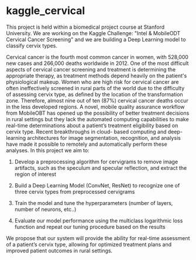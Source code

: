 # kaggle_cervical

This project is held within a biomedical project course at Stanford University. We are working on the Kaggle Challenge: "Intel &amp; MobileODT Cervical Cancer Screening" and we are building a Deep Learning model to classify cervix types.

Cervical cancer is the fourth most common cancer in women, with 528,000 new cases and 266,000 deaths worldwide in 2012. One of the most difficult aspects of cervical cancer screening and treatment is determining the appropriate therapy, as treatment methods depend heavily on the patient's physiological makeup. Women who are high risk for cervical cancer are often ineffectively screened in rural parts of the world due to the difficulty of assessing cervix type, as defined by the location of the transformation zone. Therefore, almost nine out of ten (87%) cervical cancer deaths occur in the less developed regions. A novel, mobile quality assurance workflow from MobileOBT has opened up the possibility of better treatment decisions in rural settings but they lack the automated computing capabilities to make real-time determinations about a patient’s treatment eligibility based on cervix type. Recent breakthroughs in cloud- based computing and deep-learning architectures for image segmentation, recognition, and analysis have made it possible to remotely and automatically perform these analyses. In this project we aim to:

1. Develop a preprocessing algorithm for cervigrams to remove image artifacts, such as the speculum and specular reflection, and extract the region of interest

2. Build a Deep Learning Model (ConvNet, ResNet) to recognize one of three cervix types from preprocessed cervigrams

3. Train the model and tune the hyperparameters (number of layers, number of neurons, etc..)

4. Evaluate our model performance using the multiclass logarithmic loss function and repeat our tuning procedure based on the results

We propose that our system will provide the ability for real-time assessment of a patient’s cervix type, allowing for optimized treatment plans and improved patient outcomes in rural settings.

